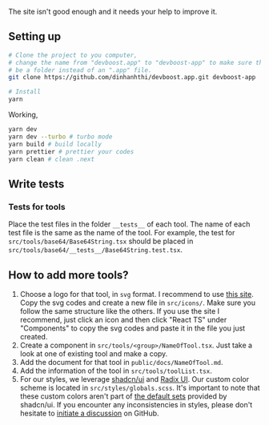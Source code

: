 The site isn't good enough and it needs your help to improve it.

## Setting up

```bash
# Clone the project to you computer,
# change the name from "devboost.app" to "devboost-app" to make sure that will
# be a folder instead of an ".app" file.
git clone https://github.com/dinhanhthi/devboost.app.git devboost-app

# Install
yarn
```

Working,

```bash
yarn dev
yarn dev --turbo # turbo mode
yarn build # build locally
yarn prettier # prettier your codes
yarn clean # clean .next
```

## Write tests

### Tests for tools

Place the test files in the folder `__tests__` of each tool. The name of each test file is the same as the name of the tool. For example, the test for `src/tools/base64/Base64String.tsx` should be placed in `src/tools/base64/__tests__/Base64String.test.tsx`.

## How to add more tools?

1. Choose a logo for that tool, in `svg` format. I recommend to use [this site](https://icones.js.org/collection/all). Copy the svg codes and create a new file in `src/icons/`. Make sure you follow the same structure like the others. If you use the site I recommend, just click an icon and then click "React TS" under "Components" to copy the svg codes and paste it in the file you just created.
2. Create a component in `src/tools/<group>/NameOfTool.tsx`. Just take a look at one of existing tool and make a copy.
3. Add the document for that tool in `public/docs/NameOfTool.md`.
4. Add the information of the tool in `src/tools/toolList.tsx`.
5. For our styles, we leverage [shadcn/ui](https://ui.shadcn.com) and [Radix UI](https://radix-ui.com). Our custom color scheme is located in `src/styles/globals.scss`. It's important to note that these custom colors aren't part of [the default sets](https://ui.shadcn.com/themes) provided by shadcn/ui. If you encounter any inconsistencies in styles, please don't hesitate to [initiate a discussion](https://github.com/dinhanhthi/devboost.app/issues) on GitHub.